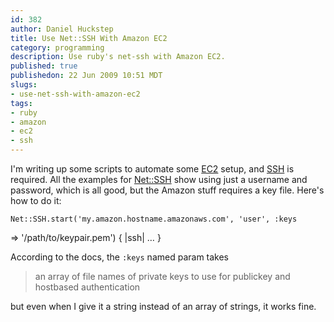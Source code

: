 ```yaml
--- 
id: 382
author: Daniel Huckstep
title: Use Net::SSH With Amazon EC2
category: programming
description: Use ruby's net-ssh with Amazon EC2.
published: true
publishedon: 22 Jun 2009 10:51 MDT
slugs: 
- use-net-ssh-with-amazon-ec2
tags: 
- ruby
- amazon
- ec2
- ssh
---
```

I'm writing up some scripts to automate some
[EC2](http://aws.amazon.com/ec2/) setup, and
[SSH](http://en.wikipedia.org/wiki/Secure_Shell) is required. All the
examples for [Net::SSH](http://net-ssh.rubyforge.org/) show using just a
username and password, which is all good, but the Amazon stuff requires
a key file. Here's how to do it:

    Net::SSH.start('my.amazon.hostname.amazonaws.com', 'user', :keys
=> '/path/to/keypair.pem') { |ssh| … }

According to the docs, the `:keys` named param takes

> an array of file names of private keys to use for publickey and
> hostbased authentication

but even when I give it a string instead of an array of strings, it
works fine.
